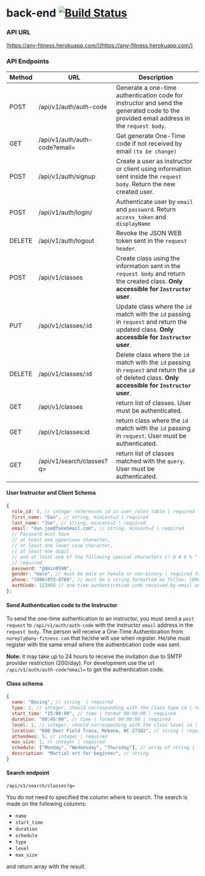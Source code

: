 # back-end [![Build Status](https://travis-ci.com/BW-Anywhere-Fitness-1/back-end.svg?branch=dev)](https://travis-ci.com/BW-Anywhere-Fitness-1/back-end)

### API URL

[https://any-fitness.herokuapp.com/](https://any-fitness.herokuapp.com/)

### API Endpoints

| Method | URL                           | Description                                                                                                                                           |
| ------ | ----------------------------- | ----------------------------------------------------------------------------------------------------------------------------------------------------- |
| POST   | /api/v1/auth/auth-code        | Generate a one-time authentication code for instructor and send the generated code to the provided email address in the `request body`.               |
| GET    | /api/v1/auth/auth-code?email= | Get generate One-Time code if not received by email `(to be change)`                                                                                  |
| POST   | /api/v1/auth/signup           | Create a user as instructor or client using information sent inside the `request body`. Return the new created user.                                  |
| POST   | /api/v1/auth/login/           | Authenticate user by `email` and `password`. Return `access_token` and `displayName`                                                                  |
| DELETE | /api/v1/auth/logout           | Revoke the JSON WEB token sent in the `request header`.                                                                                               |
| POST   | /api/v1/classes               | Create class using the information sent in the `request body` and return the created class. **Only accessible for `Instructor` user**.                |
| PUT    | /api/v1/classes/:id           | Update class where the `id` match with the `id` passing in `request` and return the updated class. **Only accessible for `Instructor` user**.         |
| DELETE | /api/v1/classes/:id           | Delete class where the `id` match with the `id` passing in `request` and return the `id` of deleted class. **Only accessible for `Instructor` user**. |
| GET    | /api/v1/classes               | return list of classes. User must be authenticated.                                                                                                   |
| GET    | /api/v1/classes:id            | return class where the `id` match with the `id` passing in `request`. User must be authenticated.                                                     |
| GET    | /api/v1/search/classes?q=     | return list of classes matched with the `query`. User must be authenticated.                                                                          |

#### User Instructor and Client Schema

```javascript
{
  role_id: 3, // integer references id in user_roles table | required
  first_name: "Dan", // string, minLent=2 | required
  last_name: "Joe", // string, minLent=2 | required
  email: "dan.joe@fakeGmail.com", // string, minLent=2 | required
  // Password must have
  // at least one uppercase character,
  // at least one lower case character,
  // at least one digit
  // and at least one of the following special characters [! @ # $ % ^ & *]
  // required
  password: "@dmin859N",
  gender: "male", // must be male or female or non-binary | required for instructor not for client
  phone: "(888)873-0768", // must be a string formatted as follow: (000)000-0000 | required for instructor not for client
  authCode: 123456 // one-time authentication code received by email only for instructor users.
};
```

#### Send Authentication code to the Instructor

To send the one-time authentication to an instructor, you must send a `post request` to `/api/v1/auth/auth-code` with the instructor `email` address in the `request body`. The person will receive a One-Time Authentication from `noreply@any-fitness.com` that he/she will use when register. He/she must register with the same email where the authentication code was sent.

**Note:** it may take up to 24 hours to receive the invitation due to SMTP provider restriction (200/day). For development use the url `/api/v1/auth/auth-code?email=` to get the authentication code.

#### Class schema

```javascript
{
  name: "Boxing", // string  | required
  type: 2, // integer, should corresponding with the class type id | required
  start_time: "15:00:00", // time | format 00:00:00 | required
  duration: "00:45:00", // time | format 00:00:00 | required
  level: 1, // integer, should corresponding with the class level id | required
  location: "600 Deer Field Trace, Mebane, NC 27302", // string | required
  attendees: 5, // integer | required
  max_size: 1, // integer | required
  schedule: ["Monday", "Wednesday", "Thursday"], // array of string | format: day with first character in capital
  description: "Martial art for beginner", // string
}
```

#### Search endpoint

`/api/v1/search/classes?q=`

You do not need to specified the column where to search. The search is made on the following columns:

- `name`
- `start_time`
- `duration`
- `schedule`
- `type`
- `level`
- `max_size`

and return array with the result.

